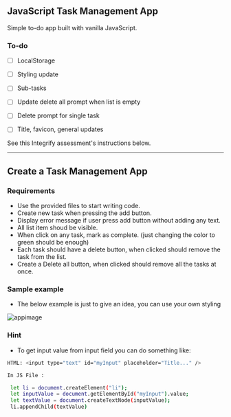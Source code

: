## JavaScript Task Management App

Simple to-do app built with vanilla JavaScript.

### To-do
- [ ] LocalStorage
- [ ] Styling update
- [ ] Sub-tasks
- [ ] Update delete all prompt when list is empty
- [ ] Delete prompt for single task
- [ ] Title, favicon, general updates


See this Integrify assessment's instructions below.
***

## Create a Task Management App

### Requirements

  - Use the provided files to start writing code.
  - Create new task when pressing the add button.
  - Display error message if user press add button without adding any text.
  - All list item shoud be visible.
  - When click on any task, mark as complete. (just changing the color to green should be enough)
  - Each task should have a delete button, when clicked should remove the task from the list.
  - Create a Delete all button, when clicked should remove all the tasks at once.

### Sample example
- The below example is just to give an idea, you can use your own styling

![appimage](https://user-images.githubusercontent.com/7606310/103648681-e8be2a00-4f65-11eb-998f-b6232f4ac238.png)

### Hint
- To get input value from input field you can do something like:


```sh
HTML: <input type="text" id="myInput" placeholder="Title..." />

In JS File :

 let li = document.createElement("li");
 let inputValue = document.getElementById("myInput").value;
 let textValue = document.createTextNode(inputValue);
 li.appendChild(textValue)
```
